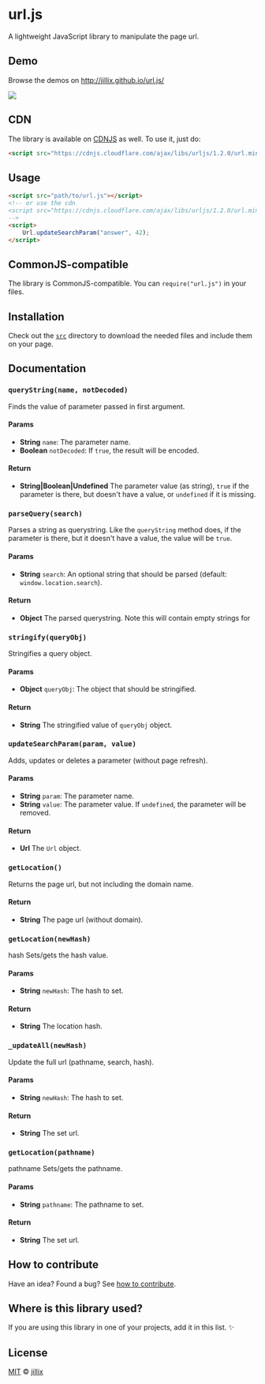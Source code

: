 # url.js

A lightweight JavaScript library to manipulate the page url.

## Demo

Browse the demos on http://jillix.github.io/url.js/

[![](http://i.imgur.com/BYxaxU1.png)](http://jillix.github.io/url.js/)

## CDN

The library is available on [CDNJS](https://cdnjs.com/libraries/urljs) as well. To use it, just do:

```html
<script src="https://cdnjs.cloudflare.com/ajax/libs/urljs/1.2.0/url.min.js"></script>
```
## Usage
```html
<script src="path/to/url.js"></script>
<!-- or use the cdn
<script src="https://cdnjs.cloudflare.com/ajax/libs/urljs/1.2.0/url.min.js"></script>
-->
<script>
    Url.updateSearchParam("answer", 42);
</script>
```
## CommonJS-compatible

The library is CommonJS-compatible. You can `require("url.js")` in your files.

## Installation

Check out the [`src`](/src) directory to download the needed files and include them on your page.

## Documentation

### `queryString(name, notDecoded)`
Finds the value of parameter passed in first argument.

#### Params
- **String** `name`: The parameter name.
- **Boolean** `notDecoded`: If `true`, the result will be encoded.

#### Return
- **String|Boolean|Undefined** The parameter value (as string), `true` if the parameter is there, but doesn't have a value, or
`undefined` if it is missing.

### `parseQuery(search)`
Parses a string as querystring. Like the `queryString` method does, if
the parameter is there, but it doesn't have a value, the value will
be `true`.

#### Params
- **String** `search`: An optional string that should be parsed (default: `window.location.search`).

#### Return
- **Object** The parsed querystring. Note this will contain empty strings for

### `stringify(queryObj)`
Stringifies a query object.

#### Params
- **Object** `queryObj`: The object that should be stringified.

#### Return
- **String** The stringified value of `queryObj` object.

### `updateSearchParam(param, value)`
Adds, updates or deletes a parameter (without page refresh).

#### Params
- **String** `param`: The parameter name.
- **String** `value`: The parameter value. If `undefined`, the parameter will be removed.

#### Return
- **Url** The `Url` object.

### `getLocation()`
Returns the page url, but not including the domain name.

#### Return
- **String** The page url (without domain).

### `getLocation(newHash)`
hash
Sets/gets the hash value.

#### Params
- **String** `newHash`: The hash to set.

#### Return
- **String** The location hash.

### `_updateAll(newHash)`
Update the full url (pathname, search, hash).

#### Params
- **String** `newHash`: The hash to set.

#### Return
- **String** The set url.

### `getLocation(pathname)`
pathname
Sets/gets the pathname.

#### Params
- **String** `pathname`: The pathname to set.

#### Return
- **String** The set url.

## How to contribute
Have an idea? Found a bug? See [how to contribute][contributing].

## Where is this library used?
If you are using this library in one of your projects, add it in this list. :sparkles:

## License

[MIT][license] © [jillix][website]

[license]: http://showalicense.com/?fullname=jillix%20%3Ccontact%40jillix.com%3E%20(http%3A%2F%2Fjillix.com)&year=2014#license-mit
[website]: http://jillix.com
[contributing]: /CONTRIBUTING.md
[docs]: /DOCUMENTATION.md
